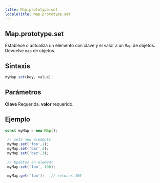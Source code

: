 ```yaml
---
title: Map.prototype.set
localeTitle: Map.prototype.set
---
```

## Map.prototype.set

Establece o actualiza un elemento con clave y el valor a un `Map` de objetos. Devuelve `map` de objetos.

## Sintaxis

```javascript
myMap.set(key, value); 
```

## Parámetros

**Clave** Requerida. **valor** requerido.

## Ejemplo

```javascript
const myMap = new Map(); 
 
 // sets new elements 
 myMap.set('foo',1); 
 myMap.set('bar',2); 
 myMap.set('baz',3); 
 
 // Updates an element 
 myMap.set('foo', 100); 
 
 myMap.get('foo');   // returns 100 

```